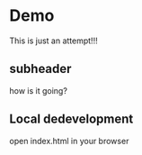 # Demo

This is just an attempt!!!

## subheader

how is it going?

## Local dedevelopment

open index.html in your browser
